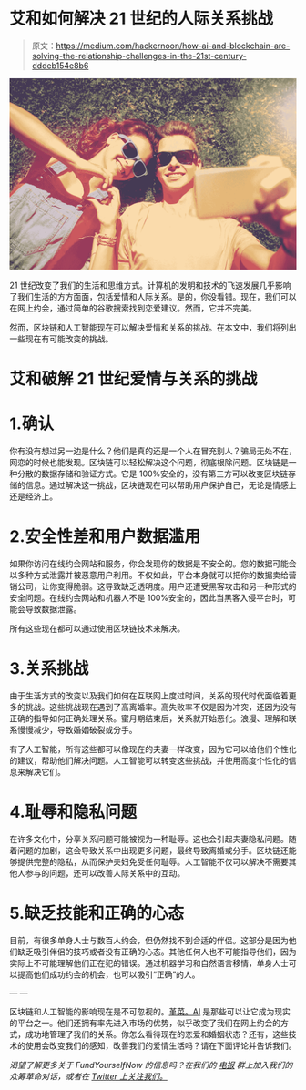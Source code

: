 # 艾和如何解决 21 世纪的人际关系挑战

> 原文：<https://medium.com/hackernoon/how-ai-and-blockchain-are-solving-the-relationship-challenges-in-the-21st-century-dddeb154e8b6>

![](img/3b26bd3113d928a6514b25a53bd2d540.png)

21 世纪改变了我们的生活和思维方式。计算机的发明和技术的飞速发展几乎影响了我们生活的方方面面，包括爱情和人际关系。是的，你没看错。现在，我们可以在网上约会，通过简单的谷歌搜索找到恋爱建议。然而，它并不完美。

然而，区块链和人工智能现在可以解决爱情和关系的挑战。在本文中，我们将列出一些现在有可能改变的挑战。

# 艾和破解 21 世纪爱情与关系的挑战

# 1.确认

你有没有想过另一边是什么？他们是真的还是一个人在冒充别人？骗局无处不在，网恋的时候也能发现。区块链可以轻松解决这个问题，彻底根除问题。区块链是一种分散的数据存储和验证方式。它是 100%安全的，没有第三方可以改变区块链存储的信息。通过解决这一挑战，区块链现在可以帮助用户保护自己，无论是情感上还是经济上。

# 2.安全性差和用户数据滥用

如果你访问在线约会网站和服务，你会发现你的数据是不安全的。您的数据可能会以多种方式泄露并被恶意用户利用。不仅如此，平台本身就可以把你的数据卖给营销公司，让你变得脆弱。这导致缺乏透明度。用户还遭受黑客攻击和另一种形式的安全问题。在线约会网站和机器人不是 100%安全的，因此当黑客入侵平台时，可能会导致数据泄露。

所有这些现在都可以通过使用区块链技术来解决。

# 3.关系挑战

由于生活方式的改变以及我们如何在互联网上度过时间，关系的现代时代面临着更多的挑战。这些挑战现在遇到了高离婚率。高失败率不仅是因为冲突，还因为没有正确的指导如何正确处理关系。蜜月期结束后，关系就开始恶化。浪漫、理解和联系慢慢减少，导致婚姻破裂或分手。

有了人工智能，所有这些都可以像现在的夫妻一样改变，因为它可以给他们个性化的建议，帮助他们解决问题。人工智能可以转变这些挑战，并使用高度个性化的信息来解决它们。

# 4.耻辱和隐私问题

在许多文化中，分享关系问题可能被视为一种耻辱。这也会引起夫妻隐私问题。随着问题的加剧，这会导致关系中出现更多问题，最终导致离婚或分手。区块链还能够提供完整的隐私，从而保护夫妇免受任何耻辱。人工智能不仅可以解决不需要其他人参与的问题，还可以改善人际关系中的互动。

# 5.缺乏技能和正确的心态

目前，有很多单身人士与数百人约会，但仍然找不到合适的伴侣。这部分是因为他们缺乏吸引伴侣的技巧或者没有正确的心态。其他任何人也不可能指导他们，因为实际上不可能理解他们正在犯的错误。通过机器学习和自然语言移情，单身人士可以提高他们成功约会的机会，也可以吸引“正确”的人。

— —

区块链和人工智能的影响现在是不可忽视的。[堇菜。AI](https://viola.ai/) 是那些可以让它成为现实的平台之一。他们还拥有率先进入市场的优势，似乎改变了我们在网上约会的方式，成功地管理了我们的关系。你怎么看待现在的恋爱和婚姻状态？还有，这些技术的使用会改变我们的感知，改善我们的爱情生活吗？请在下面评论并告诉我们。

*渴望了解更多关于 FundYourselfNow 的信息吗？在我们的* [*电报*](https://t.me/fundyourselfnow) *群上加入我们的众筹革命对话，或者在* [*Twitter 上关注我们。*](https://twitter.com/fundyourselfnow)